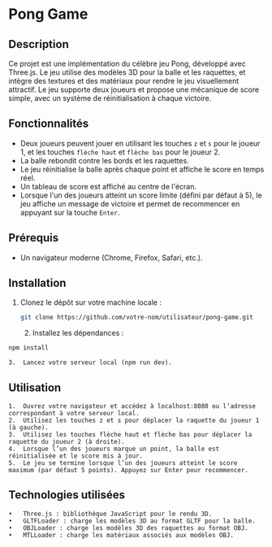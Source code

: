 # Pong Game

## Description
Ce projet est une implémentation du célèbre jeu Pong, développé avec Three.js. Le jeu utilise des modèles 3D pour la balle et les raquettes, et intègre des textures et des matériaux pour rendre le jeu visuellement attractif. Le jeu supporte deux joueurs et propose une mécanique de score simple, avec un système de réinitialisation à chaque victoire.

## Fonctionnalités
- Deux joueurs peuvent jouer en utilisant les touches `z` et `s` pour le joueur 1, et les touches `flèche haut` et `flèche bas` pour le joueur 2.
- La balle rebondit contre les bords et les raquettes.
- Le jeu réinitialise la balle après chaque point et affiche le score en temps réel.
- Un tableau de score est affiché au centre de l'écran.
- Lorsque l'un des joueurs atteint un score limite (défini par défaut à 5), le jeu affiche un message de victoire et permet de recommencer en appuyant sur la touche `Enter`.

## Prérequis
- Un navigateur moderne (Chrome, Firefox, Safari, etc.).

## Installation
1. Clonez le dépôt sur votre machine locale :
   ```bash
   git clone https://github.com/votre-nom/utilisateur/pong-game.git
   ```

	2.	Installez les dépendances :
```bash
npm install
```

	3.	Lancez votre serveur local (npm run dev).

## Utilisation
	1.	Ouvrez votre navigateur et accédez à localhost:8080 ou l’adresse correspondant à votre serveur local.
	2.	Utilisez les touches z et s pour déplacer la raquette du joueur 1 (à gauche).
	3.	Utilisez les touches flèche haut et flèche bas pour déplacer la raquette du joueur 2 (à droite).
	4.	Lorsque l’un des joueurs marque un point, la balle est réinitialisée et le score mis à jour.
	5.	Le jeu se termine lorsque l’un des joueurs atteint le score maximum (par défaut 5 points). Appuyez sur Enter pour recommencer.

## Technologies utilisées
	•	Three.js : bibliothèque JavaScript pour le rendu 3D.
	•	GLTFLoader : charge les modèles 3D au format GLTF pour la balle.
	•	OBJLoader : charge les modèles 3D des raquettes au format OBJ.
	•	MTLLoader : charge les matériaux associés aux modèles OBJ.

